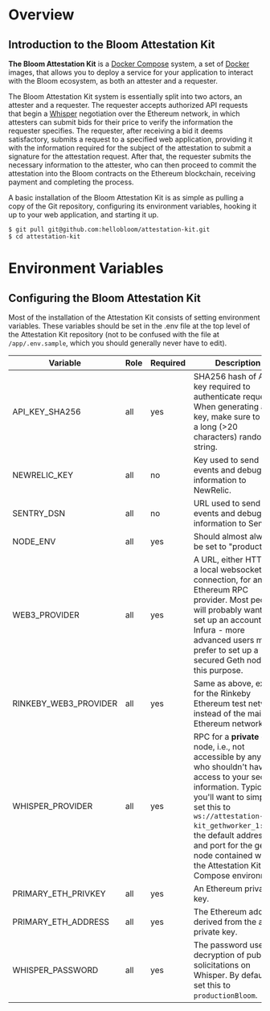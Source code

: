 # Overview
## Introduction to the Bloom Attestation Kit

**The Bloom Attestation Kit** is a [Docker Compose](https://docs.docker.com/compose/) system, a set of [Docker](https://www.docker.com/what-docker) images, that allows you to deploy a service for your application to interact with the Bloom ecosystem, as both an attester and a requester.

The Bloom Attestation Kit system is essentially split into two actors, an attester and a requester. The requester accepts authorized API requests that begin a [Whisper](https://github.com/ethereum/wiki/wiki/Whisper) negotiation over the Ethereum network, in which attesters can submit bids for their price to verify the information the requester specifies. The requester, after receiving a bid it deems satisfactory, submits a request to a specified web application, providing it with the information required for the subject of the attestation to submit a signature for the attestation request. After that, the requester submits the necessary information to the attester, who can then proceed to commit the attestation into the Bloom contracts on the Ethereum blockchain, receiving payment and completing the process.

A basic installation of the Bloom Attestation Kit is as simple as pulling a copy of the Git repository, configuring its environment variables, hooking it up to your web application, and starting it up.

```
$ git pull git@github.com:hellobloom/attestation-kit.git
$ cd attestation-kit
```

# Environment Variables
## Configuring the Bloom Attestation Kit

Most of the installation of the Attestation Kit consists of setting environment variables. These variables should be set in the .env file at the top level of the Attestation Kit repository (not to be confused with the file at ```/app/.env.sample```, which you should generally never have to edit).

| Variable      | Role |  Required | Description |
| ----------- | ----------- | -----------| ----------- |
| API_KEY_SHA256 | all      | yes         | SHA256 hash of API key required to authenticate requests. When generating a key, make sure to use a long (>20 characters) random string.|
| NEWRELIC_KEY | all | no | Key used to send events and debugging information to NewRelic.|
| SENTRY_DSN | all | no | URL used to send events and debugging information to Sentry.|
| NODE_ENV | all | yes | Should almost always be set to "production".|
| WEB3_PROVIDER | all | yes | A URL, either HTTPS or a local websocket/RPC connection, for an Ethereum RPC provider. Most people will probably want to set up an account with Infura - more advanced users may prefer to set up a secured Geth node for this purpose.|
| RINKEBY_WEB3_PROVIDER| all | yes | Same as above, except for the Rinkeby Ethereum test network instead of the main Ethereum network.|
| WHISPER_PROVIDER | all | yes | RPC for a **private** geth node, i.e., not accessible by anyone who shouldn't have access to your secured information. Typically, you'll want to simply set this to ```ws://attestation-kit_gethworker_1:8546```, the default address and port for the geth node contained within the Attestation Kit Compose environment. |
| PRIMARY_ETH_PRIVKEY | all | yes | 	An Ethereum private key. |
| PRIMARY_ETH_ADDRESS | all | yes | The Ethereum address derived from the above private key. |
| WHISPER_PASSWORD | all | yes | The password used for decryption of public solicitations on Whisper. By default, set this to `productionBloom`.|

